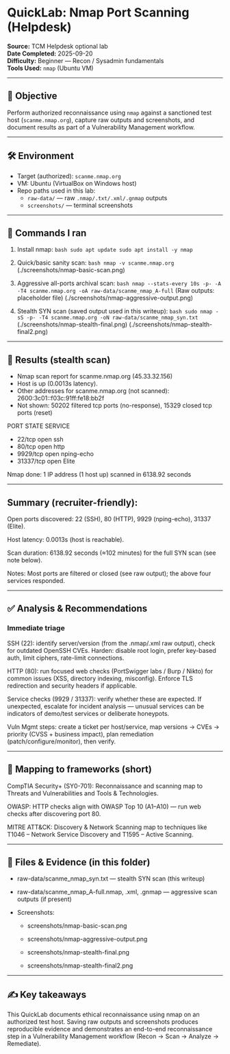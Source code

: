 # QuickLab: Nmap Port Scanning (Helpdesk)

**Source:** TCM Helpdesk optional lab  
**Date Completed:** 2025-09-20  
**Difficulty:** Beginner — Recon / Sysadmin fundamentals  
**Tools Used:** `nmap` (Ubuntu VM)

---

## 🎯 Objective
Perform authorized reconnaissance using `nmap` against a sanctioned test host (`scanme.nmap.org`), capture raw outputs and screenshots, and document results as part of a Vulnerability Management workflow.

---

## 🛠 Environment
- Target (authorized): `scanme.nmap.org`  
- VM: Ubuntu (VirtualBox on Windows host)  
- Repo paths used in this lab:
  - `raw-data/` — raw `.nmap/.txt/.xml/.gnmap` outputs  
  - `screenshots/` — terminal screenshots

---

## 🔢 Commands I ran
1. Install nmap:
`bash
sudo apt update
sudo apt install -y nmap`

2. Quick/basic sanity scan:
`bash
nmap -v scanme.nmap.org`
(./screenshots/nmap-basic-scan.png)

3. Aggressive all-ports archival scan:
`bash
nmap --stats-every 10s -p- -A -T4 scanme.nmap.org -oA raw-data/scanme_nmap_A-full`
(Raw outputs: placeholder file)
(./screenshots/nmap-aggressive-output.png)

4. Stealth SYN scan (saved output used in this writeup):
`bash
sudo nmap -sS -p- -T4 scanme.nmap.org -oN raw-data/scanme_nmap_syn.txt`
(./screenshots/nmap-stealth-final.png)
(./screenshots/nmap-stealth-final2.png)

---

## 🔎 Results (stealth scan)
- Nmap scan report for scanme.nmap.org (45.33.32.156)
- Host is up (0.0013s latency).
- Other addresses for scanme.nmap.org (not scanned): 2600:3c01::f03c:91ff:fe18:bb2f
- Not shown: 50202 filtered tcp ports (no-response), 15329 closed tcp ports (reset)

PORT      STATE SERVICE
- 22/tcp    open  ssh
- 80/tcp    open  http
- 9929/tcp  open  nping-echo
- 31337/tcp open  Elite

Nmap done: 1 IP address (1 host up) scanned in 6138.92 seconds

---

## Summary (recruiter-friendly):

Open ports discovered: 22 (SSH), 80 (HTTP), 9929 (nping-echo), 31337 (Elite).

Host latency: 0.0013s (host is reachable).

Scan duration: 6138.92 seconds (≈102 minutes) for the full SYN scan (see note below).

Notes: Most ports are filtered or closed (see raw output); the above four services responded.

---

## ✅ Analysis & Recommendations

### Immediate triage

SSH (22): identify server/version (from the .nmap/.xml raw output), check for outdated OpenSSH CVEs. Harden: disable root login, prefer key-based auth, limit ciphers, rate-limit connections.

HTTP (80): run focused web checks (PortSwigger labs / Burp / Nikto) for common issues (XSS, directory indexing, misconfig). Enforce TLS redirection and security headers if applicable.

Service checks (9929 / 31337): verify whether these are expected. If unexpected, escalate for incident analysis — unusual services can be indicators of demo/test services or deliberate honeypots.

Vuln Mgmt steps: create a ticket per host/service, map versions → CVEs → priority (CVSS + business impact), plan remediation (patch/configure/monitor), then verify.

---

## 🧭 Mapping to frameworks (short)

CompTIA Security+ (SY0-701): Reconnaissance and scanning map to Threats and Vulnerabilities and Tools & Technologies.

OWASP: HTTP checks align with OWASP Top 10 (A1–A10) — run web checks after discovering port 80.

MITRE ATT&CK: Discovery & Network Scanning map to techniques like T1046 – Network Service Discovery and T1595 – Active Scanning.

---

## 🔗 Files & Evidence (in this folder)

- raw-data/scanme_nmap_syn.txt — stealth SYN scan (this writeup)

- raw-data/scanme_nmap_A-full.nmap, .xml, .gnmap — aggressive scan outputs (if present)

- Screenshots:

  - screenshots/nmap-basic-scan.png

  - screenshots/nmap-aggressive-output.png

  - screenshots/nmap-stealth-final.png

  - screenshots/nmap-stealth-final2.png

---

## ✍️ Key takeaways

This QuickLab documents ethical reconnaissance using nmap on an authorized test host. Saving raw outputs and screenshots produces reproducible evidence and demonstrates an end-to-end reconnaissance step in a Vulnerability Management workflow (Recon → Scan → Analyze → Remediate).
